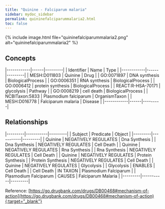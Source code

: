 ```yaml
---
title: "Quinine - Falciparum malaria"
sidebar: mydoc_sidebar
permalink: quininefalciparummalaria2.html
toc: false 
---
```


{% include image.html file="quininefalciparummalaria2.png" alt="quininefalciparummalaria2" %}

## Concepts

|------------|------|---------|
| Identifier | Name | Type    |
|------------|------|---------|
| MESH:D011803 | Quinine | Drug |
| GO:0071897 | DNA synthesis | BiologicalProcess |
| GO:0006351 | RNA synthesis | BiologicalProcess |
| GO:0006412 | protein synthesis | BiologicalProcess |
| REACT:R-HSA-70171 | glycolysis | Pathway |
| GO:0008219 | cell death | BiologicalProcess |
| NCBITaxon:5833 | Plasmodium falciparum | OrganismTaxon |
| MESH:D016778 | Falciparum malaria | Disease |
|------------|------|---------|

## Relationships

|---------|-----------|---------|
| Subject | Predicate | Object  |
|---------|-----------|---------|
| Quinine | NEGATIVELY REGULATES | Dna Synthesis |
| Dna Synthesis | NEGATIVELY REGULATES | Cell Death |
| Quinine | NEGATIVELY REGULATES | Rna Synthesis |
| Rna Synthesis | NEGATIVELY REGULATES | Cell Death |
| Quinine | NEGATIVELY REGULATES | Protein Synthesis |
| Protein Synthesis | NEGATIVELY REGULATES | Cell Death |
| Quinine | NEGATIVELY REGULATES | Glycolysis |
| Glycolysis | ENABLES | Cell Death |
| Cell Death | IN TAXON | Plasmodium Falciparum |
| Plasmodium Falciparum | CAUSES | Falciparum Malaria |
|---------|-----------|---------|

Reference: [https://go.drugbank.com/drugs/DB00468#mechanism-of-action](https://go.drugbank.com/drugs/DB00468#mechanism-of-action){:target="_blank"}